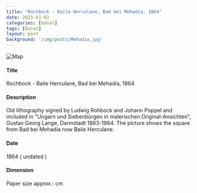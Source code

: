 ```yaml
---
title: "Rochbock - Baile Herculane, Bad bei Mehadia, 1864"
date: 2025-01-02
categories: [banat]
tags: [Banat]
layout: post
background: '/img/posts/Mehadia.jpg'
---
```

![Map](/myblogsite/img/posts/Mehadia.jpg "Map")
#### Title ####
Rochbock - Baile Herculane, Bad bei Mehadia, 1864

#### Description ####
Old lithography signed by Ludwig Rohbock and Johann Poppel and included in "Ungarn und Siebenbürgen in malerischen Original-Ansichten", Gustav Georg Lange, Darmstadt 1863-1864.
The picture shows the square from Bad bei Mehadia now Baile Herculane.

#### Date ####
1864 ( undated )

#### Dimension ####
Paper size approx.: cm 
